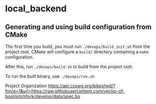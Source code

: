 # local_backend

## Generating and using build configuration from CMake

The first time you build, you must run `./devops/build_init.sh` from the project root.
CMake will configure a `build/` directory containing a `make` configuration.

After this, run `./devops/build.sh` to build from the project root.

To run the built binary, use `./devops/run.sh`.

Project Organization
https://api.csswg.org/bikeshed/?force=1&url=https://raw.githubusercontent.com/vector-of-bool/pitchfork/develop/data/spec.bs